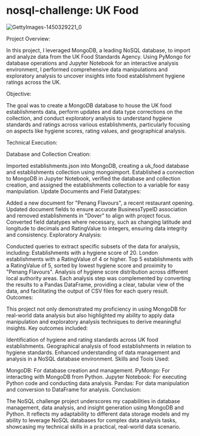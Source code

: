 # nosql-challenge: UK Food

![GettyImages-1450329221_0](https://github.com/IsmaelG8/nosql-challenge/assets/128990362/2862661e-b15d-46ae-8404-d4b7b47fed61)

Project Overview:

In this project, I leveraged MongoDB, a leading NoSQL database, to import and analyze data from the UK Food Standards Agency. Using PyMongo for database operations and Jupyter Notebook for an interactive analysis environment, I performed comprehensive data manipulations and exploratory analysis to uncover insights into food establishment hygiene ratings across the UK.

Objective:

The goal was to create a MongoDB database to house the UK food establishments data, perform updates and data type corrections on the collection, and conduct exploratory analysis to understand hygiene standards and ratings across various establishments, particularly focusing on aspects like hygiene scores, rating values, and geographical analysis.

Technical Execution:

Database and Collection Creation:

Imported establishments.json into MongoDB, creating a uk_food database and establishments collection using mongoimport.
Established a connection to MongoDB in Jupyter Notebook, verified the database and collection creation, and assigned the establishments collection to a variable for easy manipulation.
Update Documents and Field Datatypes:

Added a new document for "Penang Flavours", a recent restaurant opening.
Updated document fields to ensure accurate BusinessTypeID association and removed establishments in "Dover" to align with project focus.
Converted field datatypes where necessary, such as changing latitude and longitude to decimals and RatingValue to integers, ensuring data integrity and consistency.
Exploratory Analysis:

Conducted queries to extract specific subsets of the data for analysis, including:
Establishments with a hygiene score of 20.
London establishments with a RatingValue of 4 or higher.
Top 5 establishments with a RatingValue of 5, sorted by lowest hygiene score and proximity to "Penang Flavours".
Analysis of hygiene score distribution across different local authority areas.
Each analysis step was complemented by converting the results to a Pandas DataFrame, providing a clear, tabular view of the data, and facilitating the output of CSV files for each query result.
Outcomes:

This project not only demonstrated my proficiency in using MongoDB for real-world data analysis but also highlighted my ability to apply data manipulation and exploratory analysis techniques to derive meaningful insights. Key outcomes included:

Identification of hygiene and rating standards across UK food establishments.
Geographical analysis of food establishments in relation to hygiene standards.
Enhanced understanding of data management and analysis in a NoSQL database environment.
Skills and Tools Used:

MongoDB: For database creation and management.
PyMongo: For interacting with MongoDB from Python.
Jupyter Notebook: For executing Python code and conducting data analysis.
Pandas: For data manipulation and conversion to DataFrame for analysis.
Conclusion:

The NoSQL challenge project underscores my capabilities in database management, data analysis, and insight generation using MongoDB and Python. It reflects my adaptability to different data storage models and my ability to leverage NoSQL databases for complex data analysis tasks, showcasing my technical skills in a practical, real-world data scenario.
